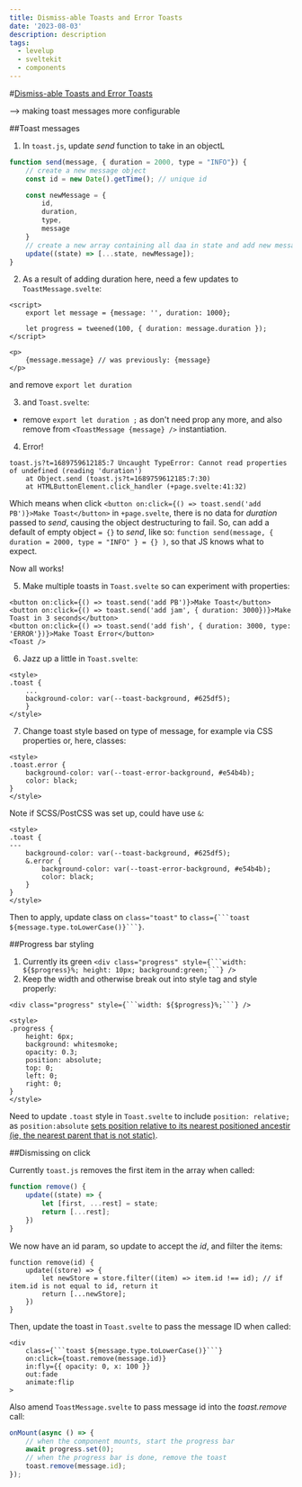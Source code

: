 ```yaml
---
title: Dismiss-able Toasts and Error Toasts
date: '2023-08-03'
description: description
tags:
  - levelup
  - sveltekit
  - components
---
```

#[Dismiss-able Toasts and Error Toasts](https://levelup.video/tutorials/building-svelte-components/dismiss-able-toasts-and-error-toasts)

--> making toast messages more configurable

##Toast messages

1. In ```toast.js```, update _send_ function to take in an objectL

```javascript
function send(message, { duration = 2000, type = "INFO"}) {
    // create a new message object
    const id = new Date().getTime(); // unique id

    const newMessage = {
        id,
        duration,
        type,
        message
    }
    // create a new array containing all daa in state and add new message
    update((state) => [...state, newMessage]);
}
```

2. As a result of adding duration here, need a few updates to ```ToastMessage.svelte```:

```
<script>
	export let message = {message: '', duration: 1000};

	let progress = tweened(100, { duration: message.duration });
</script>

<p>
	{message.message} // was previously: {message}
</p>
```
and remove ```export let duration```


3. and ```Toast.svelte```:

- remove ```export let duration ;``` as don't need prop any more, and also remove from ```<ToastMessage {message} />``` instantiation.

4. Error!

```error
toast.js?t=1689759612185:7 Uncaught TypeError: Cannot read properties of undefined (reading 'duration')
    at Object.send (toast.js?t=1689759612185:7:30)
    at HTMLButtonElement.click_handler (+page.svelte:41:32)
```

Which means when click ```<button on:click={() => toast.send('add PB')}>Make Toast</button>``` in ```+page.svelte```, there is no data for _duration_ passed to _send_, causing the object destructuring to fail. So, can add a default of empty object ```= {}``` to _send_, like so: ```function send(message, { duration = 2000, type = "INFO" } = {} )```, so that JS knows what to expect.

Now all works!

5. Make multiple toasts in ```Toast.svelte``` so can experiment with properties:

```
<button on:click={() => toast.send('add PB')}>Make Toast</button>
<button on:click={() => toast.send('add jam', { duration: 3000})}>Make Toast in 3 seconds</button>
<button on:click={() => toast.send('add fish', { duration: 3000, type: 'ERROR'})}>Make Toast Error</button>
<Toast />
```

6. Jazz up a little in ```Toast.svelte```:

```
<style>
.toast {
	...
	background-color: var(--toast-background, #625df5);
	}
</style>
```

7. Change toast style based on type of message, for example via CSS properties or, here, classes:

```
<style>
.toast.error {
	background-color: var(--toast-error-background, #e54b4b);
	color: black;
}
</style>
```

Note if SCSS/PostCSS was set up, could have use ```&```:

```
<style>
.toast {
---
	background-color: var(--toast-background, #625df5);
	&.error {
		background-color: var(--toast-error-background, #e54b4b);
		color: black;
	}
}
</style>
```

Then to apply, update class on ```class="toast"``` to ``````class={```toast ${message.type.toLowerCase()}```}``````.


##Progress bar styling
1. Currently its green ``````<div class="progress" style={```width: ${$progress}%; height: 10px; background:green;```} />``````
2. Keep the width and otherwise break out into style tag and style properly:

```
<div class="progress" style={```width: ${$progress}%;```} />

<style>
.progress {
	height: 6px;
	background: whitesmoke;
	opacity: 0.3;
	position: absolute;
	top: 0;
	left: 0;
	right: 0;
}
</style>
```

Need to update ```.toast``` style in ```Toast.svelte``` to include ```position: relative;``` as ```position:absolute``` [sets position relative to its nearest positioned ancestir (ie, the nearest parent that is not static)](https://developer.mozilla.org/en-US/docs/Web/CSS/position).

##Dismissing on click

Currently ```toast.js``` removes the first item in the array when called:

```javascript
function remove() {
    update((state) => {
        let [first, ...rest] = state;
        return [...rest];
    })
}
```

We now have an id param, so update to accept the _id_, and filter the items:

```
function remove(id) {
    update((store) => {
        let newStore = store.filter((item) => item.id !== id); // if item.id is not equal to id, return it
        return [...newStore];
    })
}
```

Then, update the toast in ```Toast.svelte``` to pass the message ID when called:

```
<div
	class={```toast ${message.type.toLowerCase()}```}
	on:click={toast.remove(message.id)}
	in:fly={{ opacity: 0, x: 100 }}
	out:fade
	animate:flip
>
```

Also amend ```ToastMessage.svelte``` to pass message id into the _toast.remove_ call:

```javascript
onMount(async () => {
	// when the component mounts, start the progress bar
	await progress.set(0);
	// when the progress bar is done, remove the toast
	toast.remove(message.id);
});
```
